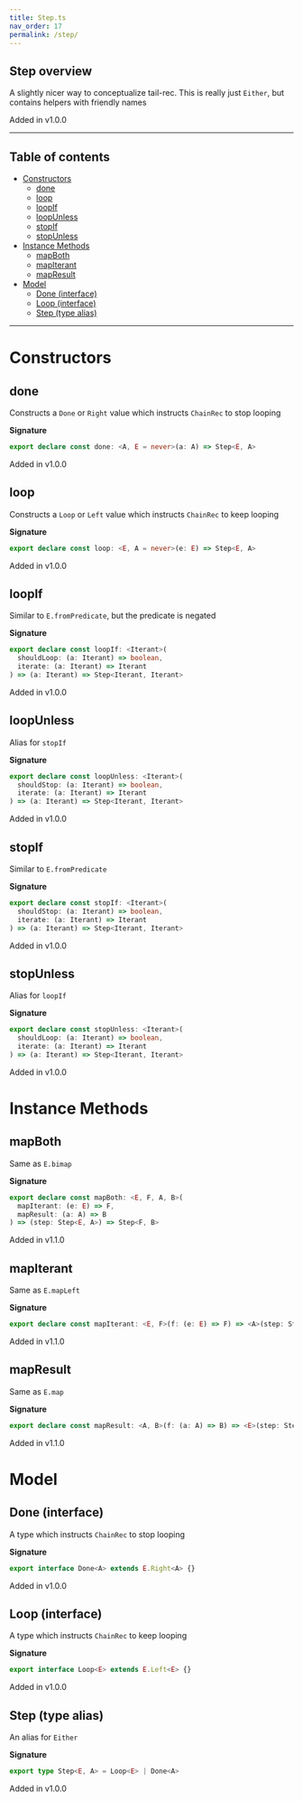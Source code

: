 ```yaml
---
title: Step.ts
nav_order: 17
permalink: /step/
---
```


## Step overview

A slightly nicer way to conceptualize tail-rec. This is really just `Either`, but
contains helpers with friendly names

Added in v1.0.0

---

<h2 class="text-delta">Table of contents</h2>

- [Constructors](#constructors)
  - [done](#done)
  - [loop](#loop)
  - [loopIf](#loopif)
  - [loopUnless](#loopunless)
  - [stopIf](#stopif)
  - [stopUnless](#stopunless)
- [Instance Methods](#instance-methods)
  - [mapBoth](#mapboth)
  - [mapIterant](#mapiterant)
  - [mapResult](#mapresult)
- [Model](#model)
  - [Done (interface)](#done-interface)
  - [Loop (interface)](#loop-interface)
  - [Step (type alias)](#step-type-alias)

---

# Constructors

## done

Constructs a `Done` or `Right` value which instructs `ChainRec` to stop looping

**Signature**

```ts
export declare const done: <A, E = never>(a: A) => Step<E, A>
```

Added in v1.0.0

## loop

Constructs a `Loop` or `Left` value which instructs `ChainRec` to keep looping

**Signature**

```ts
export declare const loop: <E, A = never>(e: E) => Step<E, A>
```

Added in v1.0.0

## loopIf

Similar to `E.fromPredicate`, but the predicate is negated

**Signature**

```ts
export declare const loopIf: <Iterant>(
  shouldLoop: (a: Iterant) => boolean,
  iterate: (a: Iterant) => Iterant
) => (a: Iterant) => Step<Iterant, Iterant>
```

Added in v1.0.0

## loopUnless

Alias for `stopIf`

**Signature**

```ts
export declare const loopUnless: <Iterant>(
  shouldStop: (a: Iterant) => boolean,
  iterate: (a: Iterant) => Iterant
) => (a: Iterant) => Step<Iterant, Iterant>
```

Added in v1.0.0

## stopIf

Similar to `E.fromPredicate`

**Signature**

```ts
export declare const stopIf: <Iterant>(
  shouldStop: (a: Iterant) => boolean,
  iterate: (a: Iterant) => Iterant
) => (a: Iterant) => Step<Iterant, Iterant>
```

Added in v1.0.0

## stopUnless

Alias for `loopIf`

**Signature**

```ts
export declare const stopUnless: <Iterant>(
  shouldLoop: (a: Iterant) => boolean,
  iterate: (a: Iterant) => Iterant
) => (a: Iterant) => Step<Iterant, Iterant>
```

Added in v1.0.0

# Instance Methods

## mapBoth

Same as `E.bimap`

**Signature**

```ts
export declare const mapBoth: <E, F, A, B>(
  mapIterant: (e: E) => F,
  mapResult: (a: A) => B
) => (step: Step<E, A>) => Step<F, B>
```

Added in v1.1.0

## mapIterant

Same as `E.mapLeft`

**Signature**

```ts
export declare const mapIterant: <E, F>(f: (e: E) => F) => <A>(step: Step<E, A>) => Step<F, A>
```

Added in v1.1.0

## mapResult

Same as `E.map`

**Signature**

```ts
export declare const mapResult: <A, B>(f: (a: A) => B) => <E>(step: Step<E, A>) => Step<E, B>
```

Added in v1.1.0

# Model

## Done (interface)

A type which instructs `ChainRec` to stop looping

**Signature**

```ts
export interface Done<A> extends E.Right<A> {}
```

Added in v1.0.0

## Loop (interface)

A type which instructs `ChainRec` to keep looping

**Signature**

```ts
export interface Loop<E> extends E.Left<E> {}
```

Added in v1.0.0

## Step (type alias)

An alias for `Either`

**Signature**

```ts
export type Step<E, A> = Loop<E> | Done<A>
```

Added in v1.0.0
